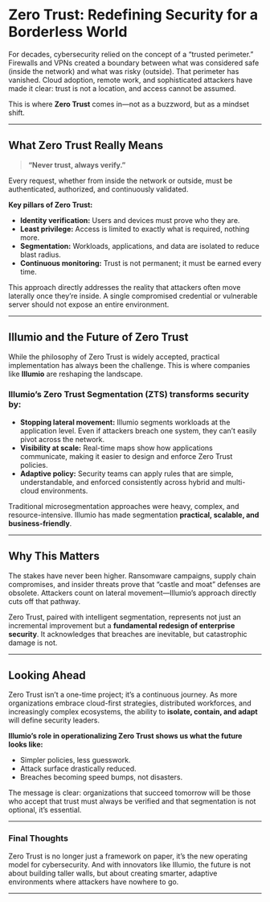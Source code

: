 # Zero Trust: Redefining Security for a Borderless World

For decades, cybersecurity relied on the concept of a “trusted perimeter.” Firewalls and VPNs created a boundary between what was considered safe (inside the network) and what was risky (outside). That perimeter has vanished. Cloud adoption, remote work, and sophisticated attackers have made it clear: trust is not a location, and access cannot be assumed.

This is where **Zero Trust** comes in—not as a buzzword, but as a mindset shift.

---

## What Zero Trust Really Means

> **“Never trust, always verify.”**

Every request, whether from inside the network or outside, must be authenticated, authorized, and continuously validated.

**Key pillars of Zero Trust:**

- **Identity verification:** Users and devices must prove who they are.
- **Least privilege:** Access is limited to exactly what is required, nothing more.
- **Segmentation:** Workloads, applications, and data are isolated to reduce blast radius.
- **Continuous monitoring:** Trust is not permanent; it must be earned every time.

This approach directly addresses the reality that attackers often move laterally once they’re inside. A single compromised credential or vulnerable server should not expose an entire environment.

---

## Illumio and the Future of Zero Trust

While the philosophy of Zero Trust is widely accepted, practical implementation has always been the challenge. This is where companies like **Illumio** are reshaping the landscape.

### Illumio’s Zero Trust Segmentation (ZTS) transforms security by:

- **Stopping lateral movement:** Illumio segments workloads at the application level. Even if attackers breach one system, they can’t easily pivot across the network.
- **Visibility at scale:** Real-time maps show how applications communicate, making it easier to design and enforce Zero Trust policies.
- **Adaptive policy:** Security teams can apply rules that are simple, understandable, and enforced consistently across hybrid and multi-cloud environments.

Traditional microsegmentation approaches were heavy, complex, and resource-intensive. Illumio has made segmentation **practical, scalable, and business-friendly**.

---

## Why This Matters

The stakes have never been higher. Ransomware campaigns, supply chain compromises, and insider threats prove that “castle and moat” defenses are obsolete. Attackers count on lateral movement—Illumio’s approach directly cuts off that pathway.

Zero Trust, paired with intelligent segmentation, represents not just an incremental improvement but a **fundamental redesign of enterprise security**. It acknowledges that breaches are inevitable, but catastrophic damage is not.

---

## Looking Ahead

Zero Trust isn’t a one-time project; it’s a continuous journey. As more organizations embrace cloud-first strategies, distributed workforces, and increasingly complex ecosystems, the ability to **isolate, contain, and adapt** will define security leaders.

**Illumio’s role in operationalizing Zero Trust shows us what the future looks like:**

- Simpler policies, less guesswork.
- Attack surface drastically reduced.
- Breaches becoming speed bumps, not disasters.

The message is clear: organizations that succeed tomorrow will be those who accept that trust must always be verified and that segmentation is not optional, it’s essential.

---

### Final Thoughts

Zero Trust is no longer just a framework on paper, it’s the new operating model for cybersecurity. And with innovators like Illumio, the future is not about building taller walls, but about creating smarter, adaptive environments where attackers have nowhere to go.

---
